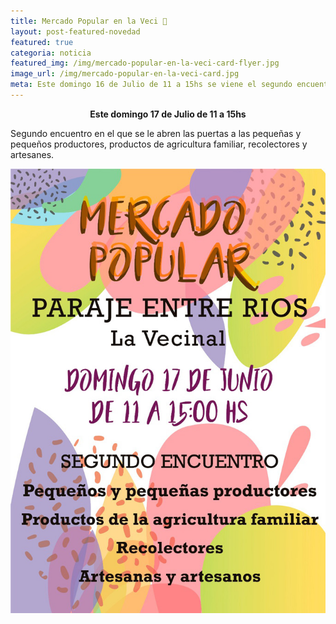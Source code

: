 ```yaml
---
title: Mercado Popular en la Veci 🥕
layout: post-featured-novedad
featured: true
categoria: noticia
featured_img: /img/mercado-popular-en-la-veci-card-flyer.jpg
image_url: /img/mercado-popular-en-la-veci-card.jpg
meta: Este domingo 16 de Julio de 11 a 15hs se viene el segundo encuentro de pequeñas y pequeños productores, productos de agricultura familiar, recolectores y artesanes
---
```



<b style="text-align: center;display: block;">
    Este domingo 17 de Julio de 11 a 15hs
</b>
<p>
     Segundo encuentro en el que se le abren las puertas a las pequeñas y pequeños productores, productos de agricultura familiar, recolectores y artesanes.
</p>


<div style="position: relative;">
    <div class="gallery col-3">
        <a style="width: 50%; margin: 0 auto" href="/img/mercado-popular-en-la-veci-card-flyer.jpg" data-fancybox="images" data-srcset="/img/mercado-popular-en-la-veci-card-flyer.jpg" class="item-gallery">
            <img src="/img/mercado-popular-en-la-veci-card-flyer.jpg" />
        </a>
    </div>
</div>

